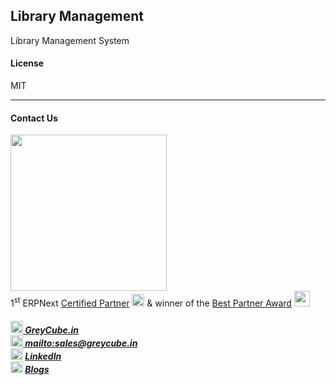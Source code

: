 ## Library Management

Library Management System

#### License

MIT

<hr>

#### Contact Us  

<img src="https://greycube.in/files/greycube_logo09eade.jpg" width="250" height="auto"> <br>
1<sup>st</sup> ERPNext [Certified Partner](https://frappe.io/api/method/frappe.utils.print_format.download_pdf?doctype=Certification&name=PARTCRTF00002&format=Partner%20Certificate&no_letterhead=0&letterhead=Blank&settings=%7B%7D&_lang=en#toolbar=0)
<img src="https://greycube.in/files/certificate.svg" width="20" height="20">
& winner of the [Best Partner Award](https://frappe.io/partners/india/greycube-technologies) <img src="https://github.com/Sakshi-Greycube/library_management/assets/155966160/df8319b5-a40e-4156-a9ae-9b1d64b32f48" width="25" height="25"><br>
<h5>
<img src="https://greycube.in/files/link.svg" width="20" height="auto"><a href="https://greycube.in"> GreyCube.in</a><br>
<img src="https://greycube.in/files/8665305_envelope_email_icon.svg" width="20" height="18"><a href="hsales@greycube.in"> 
 mailto:sales@greycube.in</a><br>
<img src="https://greycube.in/files/linkedin1.svg" width="20" height="18"> <a href="https://www.linkedin.com/company/greycube-technologies"> LinkedIn</a><br>
<img src="https://greycube.in/files/blog.svg" width="20" height="18"> <a href="https://greycube.in/blog"> Blogs</a></h5>


